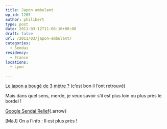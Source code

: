 ```yaml
---
title: Japon ambulant
wp_id: 1265
author: philibert
type: post
date: 2011-03-12T11:08:16+00:00
draft: false
url: /2011/03/japon-ambulant/
categories:
  - Sendai
residency:
  - France
locations:
  - Lyon

---
```

[Le japon a bougé de 3 mètre ?][1] (c&rsquo;est bon il l&rsquo;ont retrouvé)

Mais dans quel sens, merde, je veux savoir s&rsquo;il est plus loin ou plus près le bordel !

[Google Sendai Relief][2]{.arrow}

[MàJ] On a l&rsquo;info : Il est plus près !

 [1]: http://edition.cnn.com/2011/WORLD/asiapcf/03/12/japan.earthquake.tsunami.earth/index.html
 [2]: http://www.google.com/crisisresponse/japanquake2011.html